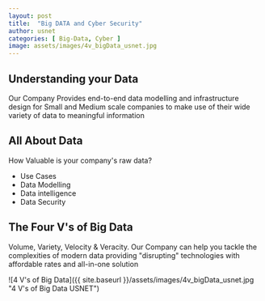 ```yaml
---
layout: post
title:  "Big DATA and Cyber Security"
author: usnet
categories: [ Big-Data, Cyber ]
image: assets/images/4v_bigData_usnet.jpg
---
```

## Understanding your Data
Our Company Provides end-to-end data modelling and infrastructure design for Small and Medium scale companies to make use of their wide variety of data to meaningful information

## All About Data
How Valuable is your company's raw data? 
- Use Cases
- Data Modelling
- Data intelligence
- Data Security


## The Four V's of Big Data 
Volume, Variety, Velocity & Veracity. Our Company can help you tackle the complexities of modern data providing "disrupting" technologies with affordable rates and all-in-one solution

![4 V's of Big Data]({{ site.baseurl }}/assets/images/4v_bigData_usnet.jpg "4 V's of Big Data USNET")

